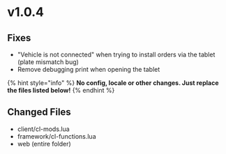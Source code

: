 # v1.0.4

## Fixes

* "Vehicle is not connected" when trying to install orders via the tablet (plate mismatch bug)
* Remove debugging print when opening the tablet

{% hint style="info" %}
**No config, locale or other changes. Just replace the files listed below!**
{% endhint %}

## Changed Files

* client/cl-mods.lua
* framework/cl-functions.lua
* web (entire folder)
